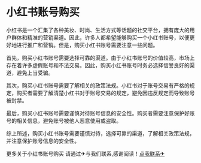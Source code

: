 # 小红书账号购买

小红书是一个汇集了各种美妆、时尚、生活方式等话题的社交平台，拥有庞大的用户群体和精准的营销渠道。因此，许多人都希望能够购买一个小红书账号，以便更好地进行推广和营销。但是，购买小红书账号需要注意一些问题。

首先，购买小红书账号需要选择可靠的渠道。由于小红书账号的价值较高，市场上存在着许多虚假账号和不法交易。因此，购买小红书账号时务必选择信誉良好的渠道，避免上当受骗。

其次，购买小红书账号需要了解相关的政策法规。小红书对于账号交易有严格的规定，购买者需要了解清楚小红书对于账号交易的规定，避免因违反规定而导致账号被封禁。

最后，购买小红书账号需要谨慎对待账号信息的安全性。购买者需要注意保护好账号的相关信息，避免账号被他人恶意使用或盗取。

综上所述，购买小红书账号需要谨慎对待，选择可靠的渠道，了解相关政策法规，并注意保护账号信息的安全性。

更多关于小红书账号购买 请通过✈与我们联系,感谢阅读！[点我联系✈](https://www.G208.com)